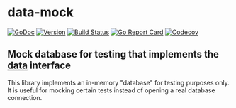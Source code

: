 # data-mock

[![GoDoc](https://img.shields.io/badge/go-documentation-blue.svg?style=flat-square)](http://pkg.go.dev/github.com/benpate/data-mock)
[![Version](https://img.shields.io/github/v/release/benpate/data-mock?include_prereleases&style=flat-square&color=brightgreen)](https://github.com/benpate/data-mock/releases)
[![Build Status](https://img.shields.io/github/actions/workflow/status/benpate/data-mock/go.yml?style=flat-square)](https://github.com/benpate/data-mock/actions/workflows/go.yml)
[![Go Report Card](https://goreportcard.com/badge/github.com/benpate/data-mock?style=flat-square)](https://goreportcard.com/report/github.com/benpate/data-mock)
[![Codecov](https://img.shields.io/codecov/c/github/benpate/data-mock.svg?style=flat-square)](https://codecov.io/gh/benpate/data-mock)

## Mock database for testing that implements the [data](https://github.com/benpate/data) interface
This library implements an in-memory "database" for testing purposes only. It is useful for mocking certain
tests instead of opening a real database connection.
